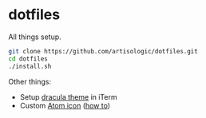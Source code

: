 # dotfiles
All things setup.

```bash
git clone https://github.com/artisologic/dotfiles.git
cd dotfiles
./install.sh
```

Other things:

- Setup [dracula theme](https://draculatheme.com/) in iTerm
- Custom [Atom icon](https://dribbble.com/shots/2880451-Atom-Redux) ([how to](http://www.idownloadblog.com/2014/07/16/how-to-change-app-icon-mac/))
